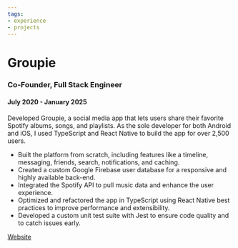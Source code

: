 ```yaml
---
tags:
- experience
- projects
---
```

# Groupie
### Co-Founder, Full Stack Engineer
#### July 2020 - January 2025
Developed Groupie, a social media app that lets users share their favorite Spotify albums, songs, and playlists. As the sole developer
for both Android and iOS, I used TypeScript and React Native to build the app for over 2,500 users.
- Built the platform from scratch, including features like a timeline, messaging, friends, search, notifications, and caching.
- Created a custom Google Firebase user database for a responsive and highly available back-end.
- Integrated the Spotify API to pull music data and enhance the user experience.
- Optimized and refactored the app in TypeScript using React Native best practices to improve performance and extensibility.
- Developed a custom unit test suite with Jest to ensure code quality and to catch issues early.

[Website](https://www.thegroupie.app/)